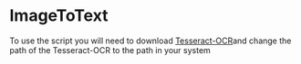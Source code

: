 # ImageToText
To use the script you will need to download [Tesseract-OCR](https://github.com/UB-Mannheim/tesseract/wiki)and change the path of the Tesseract-OCR to the path in your system


